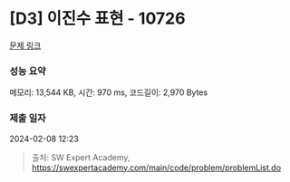 # [D3] 이진수 표현 - 10726 

[문제 링크](https://swexpertacademy.com/main/code/problem/problemDetail.do?contestProbId=AXRSXf_a9qsDFAXS) 

### 성능 요약

메모리: 13,544 KB, 시간: 970 ms, 코드길이: 2,970 Bytes

### 제출 일자

2024-02-08 12:23



> 출처: SW Expert Academy, https://swexpertacademy.com/main/code/problem/problemList.do